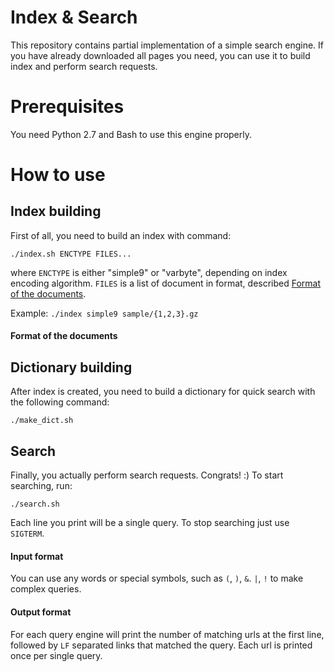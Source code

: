 # Index & Search

This repository contains partial implementation of a simple search engine. 
If you have already downloaded all pages you need, you can use it to build index and perform search requests.

# Prerequisites

You need Python 2.7 and Bash to use this engine properly.

# How to use

## Index building

First of all, you need to build an index with command:

`./index.sh ENCTYPE FILES...`

where `ENCTYPE` is either "simple9" or "varbyte", depending on index encoding algorithm. 
`FILES` is a list of document in format, described [Format of the documents](here).

Example: `./index simple9 sample/{1,2,3}.gz`

#### Format of the documents

## Dictionary building

After index is created, you need to build a dictionary for quick search with the following command:

`./make_dict.sh`

## Search

Finally, you actually perform search requests. Congrats! :) To start searching, run:

`./search.sh`

Each line you print will be a single query. To stop searching just use `SIGTERM`.

#### Input format

You can use any words or special symbols, such as `(`, `)`, `&`. `|`, `!` to make complex queries.

#### Output format

For each query engine will print the number of matching urls at the first line, followed by `LF` separated links that matched the query.
Each url is printed once per single query.
